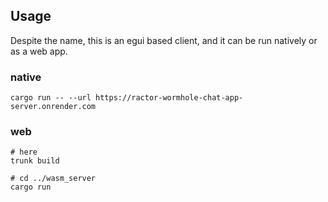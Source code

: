 ## Usage

Despite the name, this is an egui based client, and it can be run natively or as a web app.

### native

```
cargo run -- --url https://ractor-wormhole-chat-app-server.onrender.com
```

### web

```
# here
trunk build

# cd ../wasm_server
cargo run
```